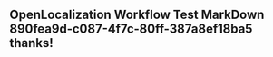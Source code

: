<properties
ms.topic="hero-topic"
ms.test1="hero-topic"
ms.test2="test"/>


## OpenLocalization Workflow Test MarkDown 890fea9d-c087-4f7c-80ff-387a8ef18ba5 thanks!



<!--HONumber=Jul16_HO2-->


